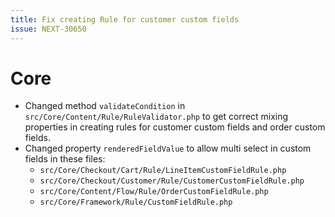 ```yaml
---
title: Fix creating Rule for customer custom fields
issue: NEXT-30650
---
```

# Core
* Changed method `validateCondition` in `src/Core/Content/Rule/RuleValidator.php` to get correct mixing properties in creating rules for customer custom fields and order custom fields.
* Changed property `renderedFieldValue` to allow multi select in custom fields in these files:
    * `src/Core/Checkout/Cart/Rule/LineItemCustomFieldRule.php`
    * `src/Core/Checkout/Customer/Rule/CustomerCustomFieldRule.php`
    * `src/Core/Content/Flow/Rule/OrderCustomFieldRule.php`
    * `src/Core/Framework/Rule/CustomFieldRule.php`
  